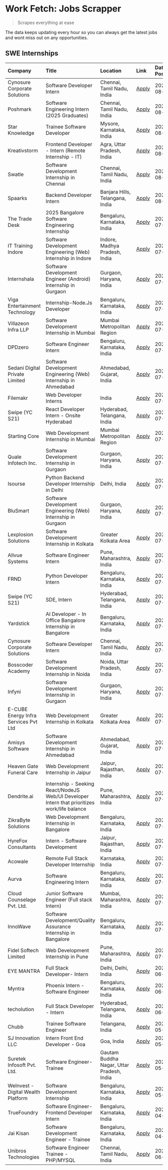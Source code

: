# Work Fetch: Jobs Scrapper
> Scrapes everything at ease

The data keeps updating every hour so you can always get the latest jobs and wont miss out on any opportunities.

## SWE Internships
<!--START_SECTION:workfetch-->
| Company                              | Title                                                                                        | Location                                  | Link                                                                                                                                                                                                                                                                                                        | Date Posted   |
|:-------------------------------------|:---------------------------------------------------------------------------------------------|:------------------------------------------|:------------------------------------------------------------------------------------------------------------------------------------------------------------------------------------------------------------------------------------------------------------------------------------------------------------|:--------------|
| Cynosure Corporate Solutions         | Software Developer Intern                                                                    | Chennai, Tamil Nadu, India                | [Apply](https://in.linkedin.com/jobs/view/software-developer-intern-at-cynosure-corporate-solutions-3991507758?position=8&pageNum=0&refId=k3emVUJLfeZvzhK%2Btj7Bbg%3D%3D&trackingId=SD3uNQg4fdqOtYXxrI8J%2Bw%3D%3D&trk=public_jobs_jserp-result_search-card)                                                | 2024-08-02    |
| Poshmark                             | Software Engineering Intern (2025 Graduates)                                                 | Chennai, Tamil Nadu, India                | [Apply](https://in.linkedin.com/jobs/view/software-engineering-intern-2025-graduates-at-poshmark-3973115109?position=37&pageNum=0&refId=k3emVUJLfeZvzhK%2Btj7Bbg%3D%3D&trackingId=vQYUT6xRAIJcumIkE22ciA%3D%3D&trk=public_jobs_jserp-result_search-card)                                                    | 2024-08-02    |
| Star Knowledge                       | Trainee Software Developer                                                                   | Mysore, Karnataka, India                  | [Apply](https://in.linkedin.com/jobs/view/trainee-software-developer-at-star-knowledge-3991516161?position=48&pageNum=0&refId=k3emVUJLfeZvzhK%2Btj7Bbg%3D%3D&trackingId=Tk8wqUh%2Fcbh8XGcG%2F%2FvagQ%3D%3D&trk=public_jobs_jserp-result_search-card)                                                        | 2024-08-02    |
| Kreativstorm                         | Frontend Developer - Intern (Remote Internship - IT)                                         | Agra, Uttar Pradesh, India                | [Apply](https://in.linkedin.com/jobs/view/frontend-developer-intern-remote-internship-it-at-kreativstorm-3990239094?position=6&pageNum=0&refId=k3emVUJLfeZvzhK%2Btj7Bbg%3D%3D&trackingId=O4K6fTqS%2Bjree6WeOEcGHg%3D%3D&trk=public_jobs_jserp-result_search-card)                                           | 2024-08-01    |
| Swatle                               | Software Development Internship in Chennai                                                   | Chennai, Tamil Nadu, India                | [Apply](https://in.linkedin.com/jobs/view/software-development-internship-in-chennai-at-swatle-3990246717?position=21&pageNum=0&refId=k3emVUJLfeZvzhK%2Btj7Bbg%3D%3D&trackingId=%2B9%2FbmpyICeY7HhukZEJB7w%3D%3D&trk=public_jobs_jserp-result_search-card)                                                  | 2024-08-01    |
| Spaarks                              | Backend Developer Intern                                                                     | Banjara Hills, Telangana, India           | [Apply](https://in.linkedin.com/jobs/view/backend-developer-intern-at-spaarks-3990226465?position=24&pageNum=0&refId=k3emVUJLfeZvzhK%2Btj7Bbg%3D%3D&trackingId=P3BzR9cHDLHUaNIW%2FVc3OA%3D%3D&trk=public_jobs_jserp-result_search-card)                                                                     | 2024-08-01    |
| The Trade Desk                       | 2025 Bangalore Software Engineering Internship                                               | Bengaluru, Karnataka, India               | [Apply](https://in.linkedin.com/jobs/view/2025-bangalore-software-engineering-internship-at-the-trade-desk-3987456531?position=28&pageNum=0&refId=k3emVUJLfeZvzhK%2Btj7Bbg%3D%3D&trackingId=o05dCxm570svoPijaQ6Yfg%3D%3D&trk=public_jobs_jserp-result_search-card)                                          | 2024-07-30    |
| IT Training Indore                   | Software Development Engineering (Web) Internship in Indore                                  | Indore, Madhya Pradesh, India             | [Apply](https://in.linkedin.com/jobs/view/software-development-engineering-web-internship-in-indore-at-it-training-indore-3987149765?position=9&pageNum=0&refId=k3emVUJLfeZvzhK%2Btj7Bbg%3D%3D&trackingId=IdpgfKpIXBb4hIVFFYSgjw%3D%3D&trk=public_jobs_jserp-result_search-card)                            | 2024-07-29    |
| Internshala                          | Software Development Engineer (Android) Internship in Gurgaon                                | Gurgaon, Haryana, India                   | [Apply](https://in.linkedin.com/jobs/view/software-development-engineer-android-internship-in-gurgaon-at-internshala-3987153031?position=42&pageNum=0&refId=k3emVUJLfeZvzhK%2Btj7Bbg%3D%3D&trackingId=6iMGOkdcZM0yOSpxv72KCA%3D%3D&trk=public_jobs_jserp-result_search-card)                                | 2024-07-29    |
| Viga Entertainment Technology        | Internship-Node.Js Developer                                                                 | Bengaluru, Karnataka, India               | [Apply](https://in.linkedin.com/jobs/view/internship-node-js-developer-at-viga-entertainment-technology-3986933084?position=44&pageNum=0&refId=k3emVUJLfeZvzhK%2Btj7Bbg%3D%3D&trackingId=MbfEFjiKfBKw%2FDhIbgAbqQ%3D%3D&trk=public_jobs_jserp-result_search-card)                                           | 2024-07-29    |
| Villazeon Infra LLP                  | Software Development Internship in Mumbai                                                    | Mumbai Metropolitan Region                | [Apply](https://in.linkedin.com/jobs/view/software-development-internship-in-mumbai-at-villazeon-infra-llp-3985431977?position=46&pageNum=0&refId=k3emVUJLfeZvzhK%2Btj7Bbg%3D%3D&trackingId=9vGx0nosQr9YTOSXATkxxA%3D%3D&trk=public_jobs_jserp-result_search-card)                                          | 2024-07-27    |
| DPDzero                              | Software Engineer Intern                                                                     | Bengaluru, Karnataka, India               | [Apply](https://in.linkedin.com/jobs/view/software-engineer-intern-at-dpdzero-3984918371?position=32&pageNum=0&refId=k3emVUJLfeZvzhK%2Btj7Bbg%3D%3D&trackingId=qbXgC1hWboBVNd32Ik3RWA%3D%3D&trk=public_jobs_jserp-result_search-card)                                                                       | 2024-07-26    |
| Sedani Digital Private Limited       | Software Development Engineering (Web) Internship in Ahmedabad                               | Ahmedabad, Gujarat, India                 | [Apply](https://in.linkedin.com/jobs/view/software-development-engineering-web-internship-in-ahmedabad-at-sedani-digital-private-limited-3985017980?position=11&pageNum=0&refId=k3emVUJLfeZvzhK%2Btj7Bbg%3D%3D&trackingId=uUdn9ajS9TdoJMCmn%2F7rQQ%3D%3D&trk=public_jobs_jserp-result_search-card)          | 2024-07-25    |
| Filemakr                             | Web Developer Interns                                                                        | India                                     | [Apply](https://in.linkedin.com/jobs/view/web-developer-interns-at-filemakr-3981227003?position=60&pageNum=0&refId=k3emVUJLfeZvzhK%2Btj7Bbg%3D%3D&trackingId=DHlaYwoTlPRB%2Fqavi413cA%3D%3D&trk=public_jobs_jserp-result_search-card)                                                                       | 2024-07-24    |
| Swipe (YC S21)                       | React Developer Intern - Onsite Hyderabad                                                    | Hyderabad, Telangana, India               | [Apply](https://in.linkedin.com/jobs/view/react-developer-intern-onsite-hyderabad-at-swipe-yc-s21-3981326010?position=12&pageNum=0&refId=k3emVUJLfeZvzhK%2Btj7Bbg%3D%3D&trackingId=PUT7WUAwO55LKjBeubUOLw%3D%3D&trk=public_jobs_jserp-result_search-card)                                                   | 2024-07-23    |
| Starting Core                        | Web Development Internship in Mumbai                                                         | Mumbai Metropolitan Region                | [Apply](https://in.linkedin.com/jobs/view/web-development-internship-in-mumbai-at-starting-core-3981367557?position=14&pageNum=0&refId=k3emVUJLfeZvzhK%2Btj7Bbg%3D%3D&trackingId=pWRC9SDE%2BVJLUe0TysYxPA%3D%3D&trk=public_jobs_jserp-result_search-card)                                                   | 2024-07-23    |
| Quale Infotech Inc.                  | Software Development Internship in Gurgaon                                                   | Gurgaon, Haryana, India                   | [Apply](https://in.linkedin.com/jobs/view/software-development-internship-in-gurgaon-at-quale-infotech-inc-3981372174?position=17&pageNum=0&refId=k3emVUJLfeZvzhK%2Btj7Bbg%3D%3D&trackingId=dlEqOocd8RaonFvX3Z0xUA%3D%3D&trk=public_jobs_jserp-result_search-card)                                          | 2024-07-23    |
| Isourse                              | Python Backend Developer Internship in Delhi                                                 | Delhi, India                              | [Apply](https://in.linkedin.com/jobs/view/python-backend-developer-internship-in-delhi-at-isourse-3981371334?position=19&pageNum=0&refId=k3emVUJLfeZvzhK%2Btj7Bbg%3D%3D&trackingId=wUDucYUkD0gWHq58phQYKg%3D%3D&trk=public_jobs_jserp-result_search-card)                                                   | 2024-07-23    |
| BluSmart                             | Software Development Engineering (Web) Internship in Gurgaon                                 | Gurgaon, Haryana, India                   | [Apply](https://in.linkedin.com/jobs/view/software-development-engineering-web-internship-in-gurgaon-at-blusmart-3981371374?position=25&pageNum=0&refId=k3emVUJLfeZvzhK%2Btj7Bbg%3D%3D&trackingId=2dswahg59F3Wn8OEeOkLkg%3D%3D&trk=public_jobs_jserp-result_search-card)                                    | 2024-07-23    |
| Lexplosion Solutions                 | Software Development Internship in Kolkata                                                   | Greater Kolkata Area                      | [Apply](https://in.linkedin.com/jobs/view/software-development-internship-in-kolkata-at-lexplosion-solutions-3981366528?position=27&pageNum=0&refId=k3emVUJLfeZvzhK%2Btj7Bbg%3D%3D&trackingId=U7c%2B74FKpYR2cJ4PJgp7RA%3D%3D&trk=public_jobs_jserp-result_search-card)                                      | 2024-07-23    |
| Allvue Systems                       | Software Engineer Intern                                                                     | Pune, Maharashtra, India                  | [Apply](https://in.linkedin.com/jobs/view/software-engineer-intern-at-allvue-systems-3980955230?position=56&pageNum=0&refId=k3emVUJLfeZvzhK%2Btj7Bbg%3D%3D&trackingId=Tw4%2FYNbT5jysBT%2F%2BIfKV1Q%3D%3D&trk=public_jobs_jserp-result_search-card)                                                          | 2024-07-23    |
| FRND                                 | Python Developer Intern                                                                      | Bengaluru, Karnataka, India               | [Apply](https://in.linkedin.com/jobs/view/python-developer-intern-at-frnd-3982901541?position=59&pageNum=0&refId=k3emVUJLfeZvzhK%2Btj7Bbg%3D%3D&trackingId=k8pjjm7VC5wX4xKbwKSFPg%3D%3D&trk=public_jobs_jserp-result_search-card)                                                                           | 2024-07-23    |
| Swipe (YC S21)                       | SDE, Intern                                                                                  | Hyderabad, Telangana, India               | [Apply](https://in.linkedin.com/jobs/view/sde-intern-at-swipe-yc-s21-3980368092?position=43&pageNum=0&refId=k3emVUJLfeZvzhK%2Btj7Bbg%3D%3D&trackingId=Tatrps2ucHQ%2BecYKZKmfTQ%3D%3D&trk=public_jobs_jserp-result_search-card)                                                                              | 2024-07-22    |
| Yardstick                            | AI Developer - In Office Bangalore Internship in Bangalore                                   | Bengaluru, Karnataka, India               | [Apply](https://in.linkedin.com/jobs/view/ai-developer-in-office-bangalore-internship-in-bangalore-at-yardstick-3981740317?position=49&pageNum=0&refId=k3emVUJLfeZvzhK%2Btj7Bbg%3D%3D&trackingId=JlJQIKsDPjTJVSmzgXWcUw%3D%3D&trk=public_jobs_jserp-result_search-card)                                     | 2024-07-21    |
| Cynosure Corporate Solutions         | Software Developer Intern                                                                    | Chennai, Tamil Nadu, India                | [Apply](https://in.linkedin.com/jobs/view/software-developer-intern-at-cynosure-corporate-solutions-3979445794?position=26&pageNum=0&refId=k3emVUJLfeZvzhK%2Btj7Bbg%3D%3D&trackingId=AFnzPSLtqvhs5GxmrCzgDA%3D%3D&trk=public_jobs_jserp-result_search-card)                                                 | 2024-07-20    |
| Bosscoder Academy                    | Software Development Internship in Noida                                                     | Noida, Uttar Pradesh, India               | [Apply](https://in.linkedin.com/jobs/view/software-development-internship-in-noida-at-bosscoder-academy-3979668791?position=4&pageNum=0&refId=k3emVUJLfeZvzhK%2Btj7Bbg%3D%3D&trackingId=pQlCApA2%2BHvZAwNBgAbePg%3D%3D&trk=public_jobs_jserp-result_search-card)                                            | 2024-07-18    |
| Infyni                               | Software Development Internship in Gurgaon                                                   | Gurgaon, Haryana, India                   | [Apply](https://in.linkedin.com/jobs/view/software-development-internship-in-gurgaon-at-infyni-3979668846?position=10&pageNum=0&refId=k3emVUJLfeZvzhK%2Btj7Bbg%3D%3D&trackingId=IOCwjXlJ%2Fcf2iLmn15%2F%2Btg%3D%3D&trk=public_jobs_jserp-result_search-card)                                                | 2024-07-18    |
| E-CUBE Energy Infra Services Pvt Ltd | Web Development Internship in Kolkata                                                        | Greater Kolkata Area                      | [Apply](https://in.linkedin.com/jobs/view/web-development-internship-in-kolkata-at-e-cube-energy-infra-services-pvt-ltd-3979668815?position=13&pageNum=0&refId=k3emVUJLfeZvzhK%2Btj7Bbg%3D%3D&trackingId=KlG34POsiPQ9MUzB0C7LTA%3D%3D&trk=public_jobs_jserp-result_search-card)                             | 2024-07-18    |
| Amisys Software                      | Software Development Internship in Ahmedabad                                                 | Ahmedabad, Gujarat, India                 | [Apply](https://in.linkedin.com/jobs/view/software-development-internship-in-ahmedabad-at-amisys-software-3979670728?position=23&pageNum=0&refId=k3emVUJLfeZvzhK%2Btj7Bbg%3D%3D&trackingId=WzahobmvKlqibNIrCOiydA%3D%3D&trk=public_jobs_jserp-result_search-card)                                           | 2024-07-18    |
| Heaven Gate Funeral Care             | Web Development Internship in Jaipur                                                         | Jaipur, Rajasthan, India                  | [Apply](https://in.linkedin.com/jobs/view/web-development-internship-in-jaipur-at-heaven-gate-funeral-care-3979674387?position=40&pageNum=0&refId=k3emVUJLfeZvzhK%2Btj7Bbg%3D%3D&trackingId=QlJmmgS%2FdnKZa7C40iHzow%3D%3D&trk=public_jobs_jserp-result_search-card)                                        | 2024-07-18    |
| Dendrite.ai                          | Internship - Seeking React/NodeJS Web/UI Developer Intern that prioritizes work/life balance | Pune, Maharashtra, India                  | [Apply](https://in.linkedin.com/jobs/view/internship-seeking-react-nodejs-web-ui-developer-intern-that-prioritizes-work-life-balance-at-dendrite-ai-3979104292?position=50&pageNum=0&refId=k3emVUJLfeZvzhK%2Btj7Bbg%3D%3D&trackingId=vdee582RiEPAg6boL6YmVw%3D%3D&trk=public_jobs_jserp-result_search-card) | 2024-07-18    |
| ZikraByte Solutions                  | Web Development Internship in Bangalore                                                      | Bengaluru, Karnataka, India               | [Apply](https://in.linkedin.com/jobs/view/web-development-internship-in-bangalore-at-zikrabyte-solutions-3978596765?position=39&pageNum=0&refId=k3emVUJLfeZvzhK%2Btj7Bbg%3D%3D&trackingId=XHTfCrED5Qwsn51eE%2FaK5w%3D%3D&trk=public_jobs_jserp-result_search-card)                                          | 2024-07-17    |
| HyreFox Consultants                  | Intern - Software Development                                                                | Jaipur, Rajasthan, India                  | [Apply](https://in.linkedin.com/jobs/view/intern-software-development-at-hyrefox-consultants-3975991352?position=29&pageNum=0&refId=k3emVUJLfeZvzhK%2Btj7Bbg%3D%3D&trackingId=XyYwWNDCEc1r1UfBNMJEyw%3D%3D&trk=public_jobs_jserp-result_search-card)                                                        | 2024-07-14    |
| Acowale                              | Remote Full Stack Developer Internship                                                       | Karnataka, India                          | [Apply](https://in.linkedin.com/jobs/view/remote-full-stack-developer-internship-at-acowale-3971889398?position=3&pageNum=0&refId=k3emVUJLfeZvzhK%2Btj7Bbg%3D%3D&trackingId=nrKZVfSoUgD30G6fmNhAqw%3D%3D&trk=public_jobs_jserp-result_search-card)                                                          | 2024-07-10    |
| Aurva                                | Software Engineering Intern                                                                  | Bengaluru, Karnataka, India               | [Apply](https://in.linkedin.com/jobs/view/software-engineering-intern-at-aurva-3972234446?position=55&pageNum=0&refId=k3emVUJLfeZvzhK%2Btj7Bbg%3D%3D&trackingId=bZfGYTdbArzNpIQ%2FH8qUBQ%3D%3D&trk=public_jobs_jserp-result_search-card)                                                                    | 2024-07-10    |
| Cloud Counselage Pvt. Ltd.           | Junior Software Engineer (Full stack Intern)                                                 | Mumbai, Maharashtra, India                | [Apply](https://in.linkedin.com/jobs/view/junior-software-engineer-full-stack-intern-at-cloud-counselage-pvt-ltd-3967725851?position=20&pageNum=0&refId=k3emVUJLfeZvzhK%2Btj7Bbg%3D%3D&trackingId=Z%2F56Q6%2Fz%2FsOZU%2B0rRm5ivA%3D%3D&trk=public_jobs_jserp-result_search-card)                            | 2024-07-09    |
| InnoWave                             | Software Development/Quality Assurance Internship in Bangalore                               | Bengaluru, Karnataka, India               | [Apply](https://in.linkedin.com/jobs/view/software-development-quality-assurance-internship-in-bangalore-at-innowave-3970349934?position=18&pageNum=0&refId=k3emVUJLfeZvzhK%2Btj7Bbg%3D%3D&trackingId=3F%2Fggt3IvpcT7Df%2FHB0gEQ%3D%3D&trk=public_jobs_jserp-result_search-card)                            | 2024-07-08    |
| Fidel Softech Limited                | Web Development Internship in Pune                                                           | Pune, Maharashtra, India                  | [Apply](https://in.linkedin.com/jobs/view/web-development-internship-in-pune-at-fidel-softech-limited-3965691167?position=31&pageNum=0&refId=k3emVUJLfeZvzhK%2Btj7Bbg%3D%3D&trackingId=EtSyMSmxcYdhmph2HkDd6Q%3D%3D&trk=public_jobs_jserp-result_search-card)                                               | 2024-07-02    |
| EYE MANTRA                           | Full Stack Developer- Intern                                                                 | Delhi, Delhi, India                       | [Apply](https://in.linkedin.com/jobs/view/full-stack-developer-intern-at-eye-mantra-3960988037?position=16&pageNum=0&refId=k3emVUJLfeZvzhK%2Btj7Bbg%3D%3D&trackingId=fSEGtFhVEBhLwe0UabNSHA%3D%3D&trk=public_jobs_jserp-result_search-card)                                                                 | 2024-06-28    |
| Myntra                               | Phoenix Intern - Software Engineer                                                           | Bengaluru, Karnataka, India               | [Apply](https://in.linkedin.com/jobs/view/phoenix-intern-software-engineer-at-myntra-3947244832?position=36&pageNum=0&refId=k3emVUJLfeZvzhK%2Btj7Bbg%3D%3D&trackingId=vgMtBmrj2FaOv2FplxCyGw%3D%3D&trk=public_jobs_jserp-result_search-card)                                                                | 2024-06-12    |
| techolution                          | Full Stack Developer - Intern                                                                | Hyderabad, Telangana, India               | [Apply](https://in.linkedin.com/jobs/view/full-stack-developer-intern-at-techolution-3947911862?position=52&pageNum=0&refId=k3emVUJLfeZvzhK%2Btj7Bbg%3D%3D&trackingId=5uHfrsBDf%2FeZ%2FldDa2xSmA%3D%3D&trk=public_jobs_jserp-result_search-card)                                                            | 2024-06-06    |
| Chubb                                | Trainee Software Engineer                                                                    | Telangana, India                          | [Apply](https://in.linkedin.com/jobs/view/trainee-software-engineer-at-chubb-3955950075?position=35&pageNum=0&refId=k3emVUJLfeZvzhK%2Btj7Bbg%3D%3D&trackingId=OgtziY2TQKKVGbtiXICKLw%3D%3D&trk=public_jobs_jserp-result_search-card)                                                                        | 2024-05-27    |
| SJ Innovation LLC                    | Intern Front End Developer - Goa                                                             | Goa, India                                | [Apply](https://in.linkedin.com/jobs/view/intern-front-end-developer-goa-at-sj-innovation-llc-3931678611?position=22&pageNum=0&refId=k3emVUJLfeZvzhK%2Btj7Bbg%3D%3D&trackingId=5FOA8vvfqY8pad52NJ1OhA%3D%3D&trk=public_jobs_jserp-result_search-card)                                                       | 2024-05-24    |
| Suretek Infosoft Pvt. Ltd.           | Software Engineer-Trainee                                                                    | Gautam Buddha Nagar, Uttar Pradesh, India | [Apply](https://in.linkedin.com/jobs/view/software-engineer-trainee-at-suretek-infosoft-pvt-ltd-3916999948?position=34&pageNum=0&refId=k3emVUJLfeZvzhK%2Btj7Bbg%3D%3D&trackingId=rzJb97t2Kw%2FOdwAXxxVidg%3D%3D&trk=public_jobs_jserp-result_search-card)                                                   | 2024-05-04    |
| WeInvest - Digital Wealth Platform   | Software Development Internship                                                              | Bengaluru, Karnataka, India               | [Apply](https://in.linkedin.com/jobs/view/software-development-internship-at-weinvest-digital-wealth-platform-3912867225?position=2&pageNum=0&refId=k3emVUJLfeZvzhK%2Btj7Bbg%3D%3D&trackingId=aVOIDVASfU0A%2FSR5%2BKs7fA%3D%3D&trk=public_jobs_jserp-result_search-card)                                    | 2024-05-01    |
| TrueFoundry                          | Software Engineer- Frontend Developer Intern                                                 | Bengaluru, Karnataka, India               | [Apply](https://in.linkedin.com/jobs/view/software-engineer-frontend-developer-intern-at-truefoundry-3887320206?position=30&pageNum=0&refId=k3emVUJLfeZvzhK%2Btj7Bbg%3D%3D&trackingId=q9aQqz3gicEB6%2BXYVi8EBw%3D%3D&trk=public_jobs_jserp-result_search-card)                                              | 2024-04-05    |
| Jai Kisan                            | Software Development Engineer - Trainee                                                      | Bengaluru, Karnataka, India               | [Apply](https://in.linkedin.com/jobs/view/software-development-engineer-trainee-at-jai-kisan-3913911193?position=33&pageNum=0&refId=k3emVUJLfeZvzhK%2Btj7Bbg%3D%3D&trackingId=%2BM4v%2FajHZzorVX5FbL0cKg%3D%3D&trk=public_jobs_jserp-result_search-card)                                                    | 2024-04-04    |
| Unibros Technologies                 | Software Engineer Trainee - PHP/MYSQL                                                        | Chennai, Tamil Nadu, India                | [Apply](https://in.linkedin.com/jobs/view/software-engineer-trainee-php-mysql-at-unibros-technologies-3656599241?position=53&pageNum=0&refId=k3emVUJLfeZvzhK%2Btj7Bbg%3D%3D&trackingId=2x%2FCUL4sLozvicsaeWX%2BdQ%3D%3D&trk=public_jobs_jserp-result_search-card)                                           | 2023-06-12    |
<!--END_SECTION:workfetch-->
